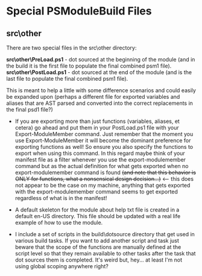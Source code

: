 # Special PSModuleBuild Files

## src\other
There are two special files in the src\other directory:

**src\other\PreLoad.ps1** - dot sourced at the beginning of the module (and in the build it is the first file to populate the final combined psm1 file).
**src\other\PostLoad.ps1** - dot sourced at the end of the module (and is the last file to populate the final combined psm1 file).

This is meant to help a little with some difference scenarios and could easily be expanded upon (perhaps a different file for exported variables and aliases that are AST parsed and converted into the correct replacements in the final psd1 file?)

- If you are exporting more than just functions (variables, aliases, et cetera) go ahead and put them in your PostLoad.ps1 file with your Export-ModuleMember command. Just remember that the moment you use Export-ModuleMember it will become the dominant preference for exporting functions as well! So ensure you also specify the functions to export when using this command. In this regard maybe think of your manifest file as a filter whenever you use the export-modulemember command but as the actual definition for what gets exported when no export-modulemember command is found ~~(and note that this behavior is ONLY for functions, what a nonsensical design decision...)~~ <-- this does not appear to be the case on my machine, anything that gets exported with the export-modulemember command seems to get exported regardless of what is in the manifest!

- A default skeleton for the module about help txt file is created in a default en-US directory. This file should be updated with a real life example of how to use the module.

- I include a set of scripts in the build\dotsource directory that get used in various build tasks. If you want to add another script and task just beware that the scope of the functions are manually defined at the script level so that they remain available to other tasks after the task that dot sources them is completed. It's weird but, hey... at least I'm not using global scoping anywhere right?
